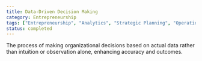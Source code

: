 ```yaml
---
title: Data-Driven Decision Making
category: Entrepreneurship
tags: ["Entrepreneurship", "Analytics", "Strategic Planning", "Operational Efficiency"]
status: completed
---
```

The process of making organizational decisions based on actual data rather than intuition or observation alone, enhancing accuracy and outcomes.
